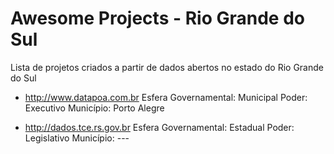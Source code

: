 # Awesome Projects - Rio Grande do Sul
Lista de projetos criados a partir de dados abertos no estado do Rio Grande do Sul
- http://www.datapoa.com.br
  Esfera Governamental: Municipal
  Poder: Executivo
  Município: Porto Alegre

- http://dados.tce.rs.gov.br
  Esfera Governamental: Estadual
  Poder: Legislativo
  Município: ---
